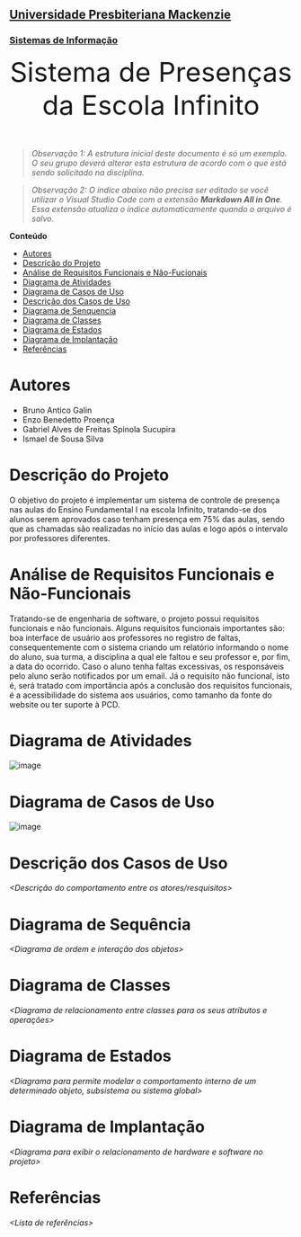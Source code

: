 <h2><a href= "https://www.mackenzie.br">Universidade Presbiteriana Mackenzie</a></h2>
<h3><a href= "https://www.mackenzie.br/graduacao/sao-paulo-higienopolis/sistemas-de-informacao">Sistemas de Informação</a></h3>


<font size="+12"><center>
Sistema de Presenças da Escola Infinito
</center></font>

>*Observação 1: A estrutura inicial deste documento é só um exemplo. O seu grupo deverá alterar esta estrutura de acordo com o que está sendo solicitado na disciplina.*

>*Observação 2: O índice abaixo não precisa ser editado se você utilizar o Visual Studio Code com a extensão **Markdown All in One**. Essa extensão atualiza o índice automaticamente quando o arquivo é salvo.*

**Conteúdo**

- [Autores](#nome-alunos)
- [Descrição do Projeto](#introdução-do-projeto)
- [Análise de Requisitos Funcionais e Não-Fucionais](#descrição-dos-requisitos)
- [Diagrama de Atividades](#diagrama-de-atividades) 
- [Diagrama de Casos de Uso](#diagrama-de-comportamento-atores)
- [Descrição dos Casos de Uso](#descrição-das-funcões)
- [Diagrama de Senquencia](#diagrama-de-ordem-interações)
- [Diagrama de Classes](#diagrama-orientado-objetos)
- [Diagrama de Estados](#diagrama-estrutura-componente)
- [Diagrama de Implantação](#diagrama-de-hardware-software)
- [Referências](#referências)


# Autores

* Bruno Antico Galin
* Enzo Benedetto Proença
* Gabriel Alves de Freitas Spinola Sucupira
* Ismael de Sousa Silva


# Descrição do Projeto

O objetivo do projeto é implementar um sistema de controle de presença nas aulas do Ensino Fundamental I na escola Infinito, tratando-se dos alunos serem aprovados caso tenham presença em 75% das aulas, sendo que as chamadas são realizadas no início das aulas e logo após o intervalo por professores diferentes.

# Análise de Requisitos Funcionais e Não-Funcionais
Tratando-se de engenharia de software, o projeto possui requisitos funcionais e não funcionais. Alguns requisitos funcionais importantes são: boa interface de usuário aos professores no registro de faltas, consequentemente com o sistema criando um relatório informando o nome do aluno, sua turma, a disciplina a qual ele faltou e seu professor e, por fim, a data do ocorrido. Caso o aluno tenha faltas excessivas, os responsáveis pelo aluno serão notificados por um email. Já o requisito não funcional, isto é, será tratado com importância após a conclusão dos requisitos funcionais, é a acessibilidade do sistema aos usuários, como tamanho da fonte do website ou ter suporte à PCD.

# Diagrama de Atividades
![image](https://github.com/user-attachments/assets/03068b68-58cd-465e-ba39-1cad7d148df5)

# Diagrama de Casos de Uso

![image](https://github.com/user-attachments/assets/a9b014fa-c457-44e0-aea8-f378d00f0c3b)


# Descrição dos Casos de Uso

*&lt;Descrição do comportamento entre os atores/resquisitos&gt;*

# Diagrama de Sequência

*&lt;Diagrama de ordem e interação dos objetos&gt;*

# Diagrama de Classes

*&lt;Diagrama de relacionamento entre classes para os seus atributos e operações&gt;*

# Diagrama de Estados

*&lt;Diagrama para permite modelar o comportamento interno de um determinado objeto, subsistema ou sistema global&gt;*

# Diagrama de Implantação

*&lt;Diagrama para exibir o relacionamento de hardware e software no projeto&gt;*

# Referências

*&lt;Lista de referências&gt;*
